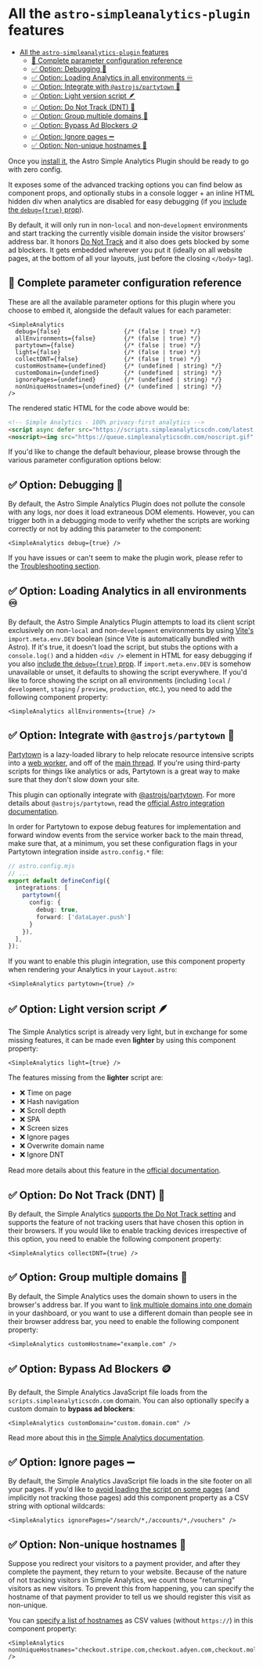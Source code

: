 # All the `astro-simpleanalytics-plugin` features

- [All the `astro-simpleanalytics-plugin` features](https://github.com/ViorelMocanu/astro-simpleanalytics-plugin/blob/main/FEATURES.md#user-content-all-the-astro-simpleanalytics-plugin-features)
  - [📃 Complete parameter configuration reference](https://github.com/ViorelMocanu/astro-simpleanalytics-plugin/blob/main/FEATURES.md#user-content--complete-parameter-configuration-reference)
  - [✅ Option: Debugging 🚧](#-option-debugging-)
  - [✅ Option: Loading Analytics in all environments ♾️](https://github.com/ViorelMocanu/astro-simpleanalytics-plugin/blob/main/FEATURES.md#user-content--option-loading-analytics-in-all-environments-️)
  - [✅ Option: Integrate with `@astrojs/partytown` 🎉](https://github.com/ViorelMocanu/astro-simpleanalytics-plugin/blob/main/FEATURES.md#user-content--option-integrate-with-astrojspartytown-)
  - [✅ Option: Light version script 🪶](https://github.com/ViorelMocanu/astro-simpleanalytics-plugin/blob/main/FEATURES.md#user-content--option-light-version-script-)
  - [✅ Option: Do Not Track (DNT) 🛑](https://github.com/ViorelMocanu/astro-simpleanalytics-plugin/blob/main/FEATURES.md#user-content--option-do-not-track-dnt-)
  - [✅ Option: Group multiple domains 🥪](https://github.com/ViorelMocanu/astro-simpleanalytics-plugin/blob/main/FEATURES.md#user-content--option-group-multiple-domains-)
  - [✅ Option: Bypass Ad Blockers 🪙](https://github.com/ViorelMocanu/astro-simpleanalytics-plugin/blob/main/FEATURES.md#user-content--option-bypass-ad-blockers-)
  - [✅ Option: Ignore pages ➖](https://github.com/ViorelMocanu/astro-simpleanalytics-plugin/blob/main/FEATURES.md#user-content--option-ignore-pages-)
  - [✅ Option: Non-unique hostnames 🔗](https://github.com/ViorelMocanu/astro-simpleanalytics-plugin/blob/main/FEATURES.md#user-content--option-non-unique-hostnames-)

Once you [install it](README.md#🚀-installation), the Astro Simple Analytics Plugin should be ready to go with zero config.

It exposes some of the advanced tracking options you can find below as component props, and optionally stubs in a console logger + an inline HTML hidden div when analytics are disabled for easy debugging (if you [include the `debug={true}` prop](#-option-debugging-)).

By default, it will only run in non-`local` and non-`development` environments and start tracking the currently visible domain inside the visitor browsers' address bar. It honors [Do Not Track](https://en.wikipedia.org/wiki/Do_Not_Track) and it also does gets blocked by some ad blockers. It gets embedded wherever you put it (ideally on all website pages, at the bottom of all your layouts, just before the closing `</body>` tag).

## 📃 Complete parameter configuration reference

These are all the available parameter options for this plugin where you choose to embed it, alongside the default values for each parameter:

```Astro
<SimpleAnalytics
  debug={false}                  {/* (false | true) */}
  allEnvironments={false}        {/* (false | true) */}
  partytown={false}              {/* (false | true) */}
  light={false}                  {/* (false | true) */}
  collectDNT={false}             {/* (false | true) */}
  customHostname={undefined}     {/* (undefined | string) */}
  customDomain={undefined}       {/* (undefined | string) */}
  ignorePages={undefined}        {/* (undefined | string) */}
  nonUniqueHostnames={undefined} {/* (undefined | string) */}
/>
```

The rendered static HTML for the code above would be:

```html
<!-- Simple Analytics - 100% privacy-first analytics -->
<script async defer src="https://scripts.simpleanalyticscdn.com/latest.js" type="text/javascript"></script>
<noscript><img src="https://queue.simpleanalyticscdn.com/noscript.gif" alt="" referrerpolicy="no-referrer-when-downgrade" /></noscript>
```

If you'd like to change the default behaviour, please browse through the various parameter configuration options below:

## ✅ Option: Debugging 🚧

By default, the Astro Simple Analytics Plugin does not pollute the console with any logs, nor does it load extraneous DOM elements. However, you can trigger both in a debugging mode to verify whether the scripts are working correctly or not by adding this parameter to the component:

```Astro
<SimpleAnalytics debug={true} />
```

If you have issues or can't seem to make the plugin work, please refer to the [Troubleshooting section](#troubleshooting).

## ✅ Option: Loading Analytics in all environments ♾️

By default, the Astro Simple Analytics Plugin attempts to load its client script exclusively on non-`local` and non-`development` environments by using [Vite's](https://vitejs.dev/guide/env-and-mode.html) `import.meta.env.DEV` boolean (since Vite is automatically bundled with Astro). If it's true, it doesn't load the script, but stubs the options with a `console.log()` and a hidden `<div />` element in HTML for easy debugging if you also [include the `debug={true}` prop](#-option-debugging-). If `import.meta.env.DEV` is somehow unavailable or unset, it defaults to showing the script everywhere. If you'd like to force showing the script on all environments (including `local` / `development`, `staging` / `preview`, `production`, etc.), you need to add the following component property:

```Astro
<SimpleAnalytics allEnvironments={true} />
```

## ✅ Option: Integrate with `@astrojs/partytown` 🎉

[Partytown](https://partytown.builder.io/) is a lazy-loaded library to help relocate resource intensive scripts into a [web worker](https://developer.mozilla.org/en-US/docs/Web/API/Web_Workers_API), and off of the [main thread](https://developer.mozilla.org/en-US/docs/Glossary/Main_thread). If you're using third-party scripts for things like analytics or ads, Partytown is a great way to make sure that they don't slow down your site.

This plugin can optionally integrate with [@astrojs/partytown](https://github.com/withastro/astro/tree/main/packages/integrations/partytown). For more details about `@astrojs/partytown`, read the [official Astro integration documentation](https://docs.astro.build/en/guides/integrations-guide/partytown/).

In order for Partytown to expose debug features for implementation and forward window events from the service worker back to the main thread, make sure that, at a minimum, you set these configuration flags in your Partytown integration inside `astro.config.*` file:

```typescript
// astro.config.mjs
// ...
export default defineConfig({
  integrations: [
    partytown({
      config: {
        debug: true,
        forward: ['dataLayer.push']
      }
    }),
  ],
});
```

If you want to enable this plugin integration, use this component property when rendering your Analytics in your `Layout.astro`:

```Astro
<SimpleAnalytics partytown={true} />
```

## ✅ Option: Light version script 🪶

The Simple Analytics script is already very light, but in exchange for some missing features, it can be made even **lighter** by using this component property:

```Astro
<SimpleAnalytics light={true} />
```

The features missing from the **lighter** script are:

- ❌ Time on page
- ❌ Hash navigation
- ❌ Scroll depth
- ❌ SPA
- ❌ Screen sizes
- ❌ Ignore pages
- ❌ Overwrite domain name
- ❌ Ignore DNT

Read more details about this feature in the [official documentation](https://docs.simpleanalytics.com/light).

## ✅ Option: Do Not Track (DNT) 🛑

By default, the Simple Analytics [supports the Do Not Track setting](https://docs.simpleanalytics.com/dnt) and supports the feature of not tracking users that have chosen this option in their browsers. If you would like to enable tracking devices irrespective of this option, you need to enable the following component property:

```Astro
<SimpleAnalytics collectDNT={true} />
```

## ✅ Option: Group multiple domains 🥪

By default, the Simple Analytics uses the domain shown to users in the browser's address bar. If you want to [link multiple domains into one domain](https://docs.simpleanalytics.com/overwrite-domain-name) in your dashboard, or you want to use a different domain than people see in their browser address bar, you need to enable the following component property:

```Astro
<SimpleAnalytics customHostname="example.com" />
```

## ✅ Option: Bypass Ad Blockers 🪙

By default, the Simple Analytics JavaScript file loads from the `scripts.simpleanalyticscdn.com` domain. You can also optionally specify a custom domain to **bypass ad blockers**:

```Astro
<SimpleAnalytics customDomain="custom.domain.com" />
```

Read more about this in [the Simple Analytics documentation](https://docs.simpleanalytics.com/bypass-ad-blockers).

## ✅ Option: Ignore pages ➖

By default, the Simple Analytics JavaScript file loads in the site footer on all your pages. If you'd like to [avoid loading the script on some pages](https://docs.simpleanalytics.com/ignore-pages) (and implicitly not tracking those pages) add this component property as a CSV string with optional wildcards:

```Astro
<SimpleAnalytics ignorePages="/search/*,/accounts/*,/vouchers" />
```

## ✅ Option: Non-unique hostnames 🔗

Suppose you redirect your visitors to a payment provider, and after they complete the payment, they return to your website. Because of the nature of not tracking visitors in Simple Analytics, we count those "returning" visitors as new visitors. To prevent this from happening, you can specify the hostname of that payment provider to tell us we should register this visit as non-unique.

You can [specify a list of hostnames](https://docs.simpleanalytics.com/non-unique-hostnames) as CSV values (without `https://`) in this component property:

```Astro
<SimpleAnalytics nonUniqueHostnames="checkout.stripe.com,checkout.adyen.com,checkout.mollie.com" />
```
